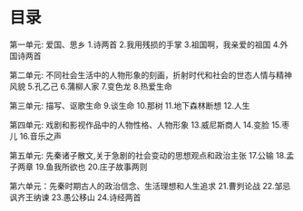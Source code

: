 # 目录
第一单元: 爱国、思乡
1.诗两首
2.我用残损的手掌
3.祖国啊，我亲爱的祖国
4.外国诗两首

第二单元: 不同社会生活中的人物形象的刻画，折射时代和社会的世态人情与精神风貌
5.孔乙己
6.蒲柳人家
7.变色龙
8.热爱生命

第三单元: 描写、讴歌生命
9.谈生命
10.那树
11.地下森林断想
12.人生

第四单元: 戏剧和影视作品中的人物性格、人物形象
13.威尼斯商人
14.变脸
15.枣儿
16.音乐之声

第五单元: 先秦诸子散文,关于急剧的社会变动的思想观点和政治主张
17.公输
18.孟子两章
19.鱼我所欲也
20.庄子故事两则

第六单元：先秦时期古人的政治信念、生活理想和人生追求
21.曹刿论战
22.邹忌讽齐王纳谏
23.愚公移山
24.诗经两首